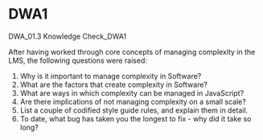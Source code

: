 # DWA1
DWA_01.3 Knowledge Check_DWA1

After having worked through core concepts of managing complexity in the LMS,
the following questions were raised:
  1. Why is it important to manage complexity in Software?
  2. What are the factors that create complexity in Software?
  3. What are ways in which complexity can be managed in JavaScript?
  4. Are there implications of not managing complexity on a small scale?
  5. List a couple of codified style guide rules, and explain them in detail.
  6. To date, what bug has taken you the longest to fix - why did it take so long?
